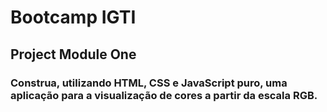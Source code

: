 # Bootcamp IGTI
## Project Module One

### Construa, utilizando HTML, CSS e JavaScript puro, uma aplicação para a visualização de cores a partir da escala RGB.
